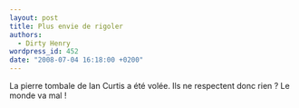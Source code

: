 ```yaml
---
layout: post
title: Plus envie de rigoler
authors:
  - Dirty Henry
wordpress_id: 452
date: "2008-07-04 16:18:00 +0200"
---
```


La pierre tombale de Ian Curtis a été volée. Ils ne respectent donc rien ? Le
monde va mal !
